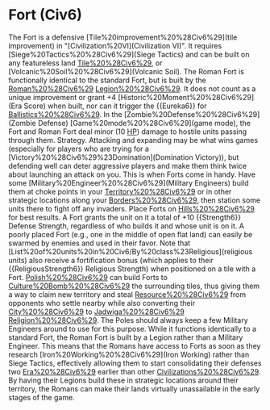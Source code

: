 # Fort (Civ6)

The Fort is a defensive [Tile%20improvement%20%28Civ6%29](tile improvement) in "[Civilization%20VI](Civilization VI)". It requires [Siege%20Tactics%20%28Civ6%29](Siege Tactics) and can be built on any featureless land [Tile%20%28Civ6%29](tile), or [Volcanic%20Soil%20%28Civ6%29](Volcanic Soil).
The Roman Fort is functionally identical to the standard Fort, but is built by the [Roman%20%28Civ6%29](Roman) [Legion%20%28Civ6%29](Legion). It does not count as a unique improvement or grant +4 [Historic%20Moment%20%28Civ6%29](Era Score) when built, nor can it trigger the {{Eureka6}} for [Ballistics%20%28Civ6%29](Ballistics).
In the [Zombie%20Defense%20%28Civ6%29](Zombie Defense) [Game%20mode%20%28Civ6%29](game mode), the Fort and Roman Fort deal minor (10 [HP](HP)) damage to hostile units passing through them.
Strategy.
Attacking and expanding may be what wins games (especially for players who are trying for a [Victory%20%28Civ6%29%23Domination](Domination Victory)), but defending well can deter aggressive players and make them think twice about launching an attack on you. This is when Forts come in handy. Have some [Military%20Engineer%20%28Civ6%29](Military Engineers) build them at choke points in your [Territory%20%28Civ6%29](territory) or in other strategic locations along your [Borders%20%28Civ6%29](borders), then station some units there to fight off any invaders. Place Forts on [Hills%20%28Civ6%29](Hills) for best results.
A Fort grants the unit on it a total of +10 {{Strength6}} Defense Strength, regardless of who builds it and whose unit is on it. A poorly placed Fort (e.g., one in the middle of open flat land) can easily be swarmed by enemies and used in their favor. Note that [List%20of%20units%20in%20Civ6/By%20class%23Religious](religious units) also receive a fortification bonus (which applies to their {{ReligiousStrength6}} Religious Strength) when positioned on a tile with a Fort.
[Polish%20%28Civ6%29](Poland) can build Forts to [Culture%20Bomb%20%28Civ6%29](annex) the surrounding tiles, thus giving them a way to claim new territory and steal [Resource%20%28Civ6%29](resources) from opponents who settle nearby while also converting their [City%20%28Civ6%29](cities) to [Jadwiga%20%28Civ6%29](Jadwiga's) [Religion%20%28Civ6%29](religion). The Poles should always keep a few Military Engineers around to use for this purpose.
While it functions identically to a standard Fort, the Roman Fort is built by a Legion rather than a Military Engineer. This means that the Romans have access to Forts as soon as they research [Iron%20Working%20%28Civ6%29](Iron Working) rather than Siege Tactics, effectively allowing them to start consolidating their defenses two [Era%20%28Civ6%29](eras) earlier than other [Civilizations%20%28Civ6%29](civilizations). By having their Legions build these in strategic locations around their territory, the Romans can make their lands virtually unassailable in the early stages of the game.